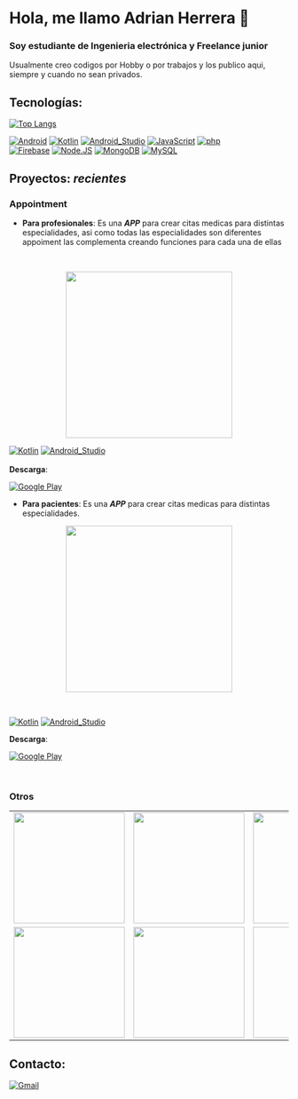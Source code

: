 # Hola, me llamo Adrian Herrera 👋
### Soy estudiante de Ingenieria electrónica y Freelance junior

 Usualmente creo codigos por Hobby o por trabajos y los publico aqui, siempre y cuando no sean privados.
## Tecnologías:
[![Top Langs](https://github-readme-stats.vercel.app/api/top-langs/?username=adrian-REH&&layout=compact)](https://github.com/anuraghazra/github-readme-stats)

[![Android](https://img.shields.io/badge/Android-3DDC84?style=flat-square&logo=android&logoColor=black&labelColor=3DDC84)]()
[![Kotlin](https://img.shields.io/badge/Kotlin-AE57FA?style=flat-square&logo=kotlin&logoColor=white&labelColor=AE57FA)]()
[![Android_Studio](https://img.shields.io/badge/Android_Studio-3DDC84?style=flat-square&logo=android-studio&logoColor=black&labelColor=3DDC84)]()
[![JavaScript](https://img.shields.io/badge/JavaScript-F7DF1E?style=flat-square&logo=javascript&logoColor=black&labelColor=F7DF1E)]()
[![php](https://img.shields.io/badge/php-F7DF1E?style=flat-square&logo=php&logoColor=black&labelColor=F7DF1E)]()
</br>
[![Firebase](https://img.shields.io/badge/Firebase-FFCA28?style=flat-square&logo=firebase&logoColor=black&labelColor=FFCA28)]()
[![Node.JS](https://img.shields.io/badge/Node.JS-339933?style=flat-square&logo=node.js&logoColor=black&labelColor=339933)]()
[![MongoDB](https://img.shields.io/badge/MongoDB-47A248?style=flat-square&logo=mongodb&logoColor=black&labelColor=47A248)]()
[![MySQL](https://img.shields.io/badge/MySQL-279FDF?style=flat-square&logo=mysql&logoColor=white&labelColor=279FDF)]()
</br>
## Proyectos: _recientes_
### Appointment

 - **Para profesionales**:
 Es una **_APP_** para crear citas medicas para distintas especialidades, asi como todas las especialidades son diferentes appoiment las complementa creando funciones para cada una de ellas
</br>
 <p align="center"> <img height="300" src="https://user-images.githubusercontent.com/64231248/190726526-88acbdf8-fef1-403e-936c-b170ee7002a5.png" link="https://play.google.com/store/apps/details?id=app.ibiocd.odontologia"> </p>
 
 [![Kotlin](https://img.shields.io/badge/Kotlin-414141?style=flat-square&logo=kotlin&logoColor=white&labelColor=414141)]()
 [![Android_Studio](https://img.shields.io/badge/Android_Studio-414141?style=flat-square&logo=android-studio&logoColor=white&labelColor=414141)]()
 </br>
  </br>
  **Descarga**: 
  
[![Google Play](https://img.shields.io/badge/Google_Play-414141?style=for-the-badge&logo=googleplay&logoColor=white&labelColor=414141)](https://play.google.com/store/apps/details?id=app.ibiocd.odontologia) 

 - **Para pacientes**: Es una **_APP_** para crear citas medicas para distintas especialidades.

 <p align="center"><img height="300" src="https://user-images.githubusercontent.com/64231248/190727012-96f8767a-15b7-4320-b7a3-c90492fd3202.png"> </p>
 
  </br>
  


 [![Kotlin](https://img.shields.io/badge/Kotlin-C7C7C7?style=flat-square&logo=kotlin&logoColor=black&labelColor=C7C7C7)]()
 [![Android_Studio](https://img.shields.io/badge/Android_Studio-C7C7C7?style=flat-square&logo=android-studio&logoColor=black&labelColor=C7C7C7)]()
 </br>
 
  **Descarga**: 
  </br>
  
[![Google Play](https://img.shields.io/badge/Google_Play-C7C7C7?style=for-the-badge&logo=googleplay&logoColor=black&labelColor=C7C7C7)](https://play.google.com/store/apps/details?id=app.ibiocd.appointmentpatient) 

</br>

### Otros

<table align="center" style="width:100%">
  <tr>
    <td>
	<a href="https://github.com/Adrian-REH/DashSupplier">
  		<img height="200" src="https://user-images.githubusercontent.com/64231248/190795138-c6ce3850-63ac-4377-8669-4d36ee9e6a8d.png">
	</a>
	</td>
    <td>
	<a href="https://github.com/Adrian-REH/DashClient">
  		<img height="200" src="https://user-images.githubusercontent.com/64231248/190797402-f978dd28-b049-45c0-b543-d1b823709aee.png">
	</a>
	</td>
    <td>
	<a href="https://play.google.com/store/apps/details?id=app.ibiocd.jsonencrypt">
  		<img height="200" src="https://user-images.githubusercontent.com/64231248/190798108-2b05073a-0f6d-446b-89ec-7604aaee6587.png">
	</a>
	</td>
  </tr>
  <tr>
    <td>
	<a >
  	<img height="200" width="200" src="https://user-images.githubusercontent.com/64231248/190809244-2b9c520a-ee59-490a-b931-cf613d0701ad.png">
	</a>
	</td>
	<td>
	<a >
  	<img height="200" width="200" src="https://user-images.githubusercontent.com/64231248/190809296-e5120742-6926-448c-a046-5e19f3b0e7d2.png">
	</a>
	</td>
   <td>
	<a >
  <img height="200" width="200"background="black">
	</a>
	</td>

</table>
</table>


## Contacto: 

[![Gmail](https://img.shields.io/badge/Gmail-EA4335?style=for-the-badge&logo=gmail&logoColor=black&labelColor=EA4335)](https://mail.google.com/mail/u/0/?fs=1&tf=cm&source=mailto&to=ibiocd@gmail.com)
